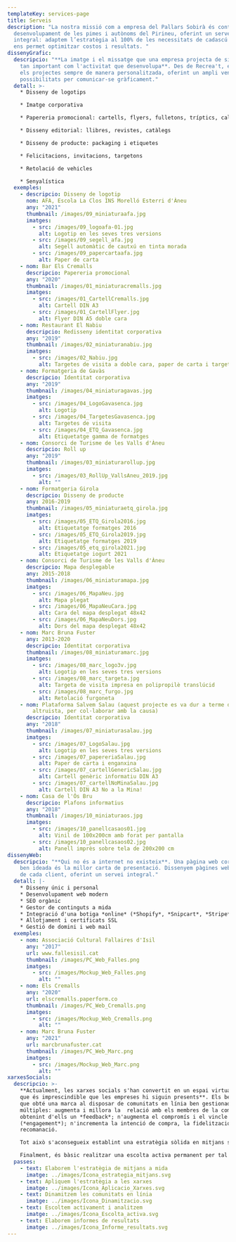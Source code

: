 ```yaml
---
templateKey: services-page
title: Serveis
description: "La nostra missió com a empresa del Pallars Sobirà és contribuir al
  desenvolupament de les pimes i autònoms del Pirineu, oferint un servei
  integral: adaptem l’estratègia al 100% de les necessitats de cadascú fet que
  ens permet optimitzar costos i resultats. "
dissenyGrafic:
  descripcio: "**La imatge i el missatge que una empresa projecta de si mateixa és
    tan important com l'activitat que desenvolupa**. Des de Recrea't, encarem
    els projectes sempre de manera personalitzada, oferint un ampli ventall de
    possibilitats per comunicar-se gràficament."
  detall: >-
    * Disseny de logotips

    * Imatge corporativa

    * Papereria promocional: cartells, flyers, fulletons, tríptics, calendaris, targetes...

    * Disseny editorial: llibres, revistes, catàlegs

    * Disseny de producte: packaging i etiquetes

    * Felicitacions, invitacions, targetons

    * Retolació de vehicles

    * Senyalística
  exemples:
    - descripcio: Disseny de logotip
      nom: AFA, Escola La Clos INS Morelló Esterri d'Àneu
      any: "2021"
      thumbnail: /images/09_miniaturaafa.jpg
      imatges:
        - src: /images/09_logoafa-01.jpg
          alt: Logotip en les seves tres versions
        - src: /images/09_segell_afa.jpg
          alt: Segell automàtic de cautxú en tinta morada
        - src: /images/09_papercartaafa.jpg
          alt: Paper de carta
    - nom: Bar Els Cremalls
      descripcio: Papereria promocional
      any: "2020"
      thumbnail: /images/01_miniaturacremalls.jpg
      imatges:
        - src: /images/01_CartellCremalls.jpg
          alt: Cartell DIN A3
        - src: /images/01_CartellFlyer.jpg
          alt: Flyer DIN A5 doble cara
    - nom: Restaurant El Nabiu
      descripcio: Redisseny identitat corporativa
      any: "2019"
      thumbnail: /images/02_miniaturanabiu.jpg
      imatges:
        - src: /images/02_Nabiu.jpg
          alt: Targetes de visita a doble cara, paper de carta i targetó.
    - nom: Formatgeria de Gavàs
      descripcio: Identitat corporativa
      any: "2019"
      thumbnail: /images/04_miniaturagavas.jpg
      imatges:
        - src: /images/04_LogoGavasenca.jpg
          alt: Logotip
        - src: /images/04_TargetesGavasenca.jpg
          alt: Targetes de visita
        - src: /images/04_ETQ_Gavasenca.jpg
          alt: Etiquetatge gamma de formatges
    - nom: Consorci de Turisme de les Valls d'Àneu
      descripcio: Roll up
      any: "2019"
      thumbnail: /images/03_miniaturarollup.jpg
      imatges:
        - src: /images/03_RollUp_VallsAneu_2019.jpg
          alt: ""
    - nom: Formatgeria Girola
      descripcio: Disseny de producte
      any: 2016-2019
      thumbnail: /images/05_miniaturaetq_girola.jpg
      imatges:
        - src: /images/05_ETQ_Girola2016.jpg
          alt: Etiquetatge formatges 2016
        - src: /images/05_ETQ_Girola2019.jpg
          alt: Etiquetatge formatges 2019
        - src: /images/05_etq_girola2021.jpg
          alt: Etiquetatge iogurt 2021
    - nom: Consorci de Turisme de les Valls d'Àneu
      descripcio: Mapa desplegable
      any: 2015-2018
      thumbnail: /images/06_miniaturamapa.jpg
      imatges:
        - src: /images/06_MapaNeu.jpg
          alt: Mapa plegat
        - src: /images/06_MapaNeuCara.jpg
          alt: Cara del mapa desplegat 48x42
        - src: /images/06_MapaNeuDors.jpg
          alt: Dors del mapa desplegat 48x42
    - nom: Marc Bruna Fuster
      any: 2013-2020
      descripcio: Identitat corporativa
      thumbnail: /images/08_miniaturamarc.jpg
      imatges:
        - src: /images/08_marc_logo3v.jpg
          alt: Logotip en les seves tres versions
        - src: /images/08_marc_targeta.jpg
          alt: Targeta de visita impresa en polipropilè translúcid
        - src: /images/08_marc_furgo.jpg
          alt: Retolació furgoneta
    - nom: Plataforma Salvem Salau (aquest projecte es va dur a terme de manera
        altruista, per col·laborar amb la causa)
      descripcio: Identitat corporativa
      any: "2018"
      thumbnail: /images/07_miniaturasalau.jpg
      imatges:
        - src: /images/07_LogoSalau.jpg
          alt: Logotip en les seves tres versions
        - src: /images/07_papereriaSalau.jpg
          alt: Paper de carta i enganxina
        - src: /images/07_cartellGenericSalau.jpg
          alt: Cartell genèric informatiu DIN A3
        - src: /images/07_cartellNoMinaSalau.jpg
          alt: Cartell DIN A3 No a la Mina!
    - nom: Casa de l'Ós Bru
      descripcio: Plafons informatius
      any: "2018"
      thumbnail: /images/10_miniaturaos.jpg
      imatges:
        - src: /images/10_panellcasaos01.jpg
          alt: Vinil de 100x200cm amb forat per pantalla
        - src: /images/10_panellcasaos02.jpg
          alt: Panell imprès sobre tela de 200x200 cm
dissenyWeb:
  descripcio: "**Qui no és a internet no existeix**. Una pàgina web corporativa
    ben ideada és la millor carta de presentació. Dissenyem pàgines web a mida
    de cada client, oferint un servei integral."
  detall: |-
    * Disseny únic i personal
    * Desenvolupament web modern
    * SEO orgànic
    * Gestor de continguts a mida
    * Integració d'una botiga *online* (*Shopify*, *Snipcart*, *Stripe*...)
    * Allotjament i certificats SSL
    * Gestió de domini i web mail
  exemples:
    - nom: Associació Cultural Fallaires d'Isil
      any: "2017"
      url: www.fallesisil.cat
      thumbnail: /images/PC_Web_Falles.png
      imatges:
        - src: /images/Mockup_Web_Falles.png
          alt: ""
    - nom: Els Cremalls
      any: "2020"
      url: elscremalls.paperform.co
      thumbnail: /images/PC_Web_Cremalls.png
      imatges:
        - src: /images/Mockup_Web_Cremalls.png
          alt: ""
    - nom: Marc Bruna Fuster
      any: "2021"
      url: marcbrunafuster.cat
      thumbnail: /images/PC_Web_Marc.png
      imatges:
        - src: /images/Mockup_Web_Marc.png
          alt: ""
xarxesSocials:
  descripcio: >-
    **Actualment, les xarxes socials s'han convertit en un espai virtual en el
    que és imprescindible que les empreses hi siguin presents**. Els beneficis
    que obté una marca al disposar de comunitats en línia ben gestionades són
    múltiples: augmenta i millora la  relació amb els membres de la comunitat,
    obtenint d'ells un *feedback*; n'augmenta el compromís i el vincle
    (*engagement*); n'incrementa la intenció de compra, la fidelització i la
    recomanació.

    Tot això s'aconsegueix establint una estratègia sòlida en mitjans socials i augmentant la presència i l'activitat de l'empresa en aquests mitjançant continguts de qualitat, originals i que atreguin al públic objectiu.

    Finalment, és bàsic realitzar una escolta activa permanent per tal de recopilar informació que serà clau per a la empresa.
  passes:
    - text: Elaborem l'estratègia de mitjans a mida
      imatge: ../images/Icona_estrategia_mitjans.svg
    - text: Apliquem l'estratègia a les xarxes
      imatge: ../images/Icona_Aplicacio_Xarxes.svg
    - text: Dinamitzem les comunitats en línia
      imatge: ../images/Icona_Dinamitzacio.svg
    - text: Escoltem activament i analitzem
      imatge: ../images/Icona_Escolta_activa.svg
    - text: Elaborem informes de resultats
      imatge: ../images/Icona_Informe_resultats.svg
---
```

